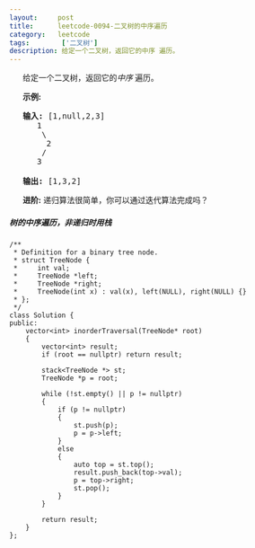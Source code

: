 ```yaml
---
layout:     post
title:      leetcode-0094-二叉树的中序遍历
category:   leetcode
tags:        ['二叉树']
description: 给定一个二叉树，返回它的中序 遍历。
---
```


<ul>
<div class="notranslate">
<p>给定一个二叉树，返回它的<em>中序&nbsp;</em>遍历。</p>

<p><strong>示例:</strong></p>

<pre><strong>输入:</strong> [1,null,2,3]
   1
    \
     2
    /
   3

<strong>输出:</strong> [1,3,2]</pre>

<p><strong>进阶:</strong>&nbsp;递归算法很简单，你可以通过迭代算法完成吗？</p>
</div>
</ul>

<h5>
 树的中序遍历，非递归时用栈
</h5>

	/**
	 * Definition for a binary tree node.
	 * struct TreeNode {
	 *     int val;
	 *     TreeNode *left;
	 *     TreeNode *right;
	 *     TreeNode(int x) : val(x), left(NULL), right(NULL) {}
	 * };
	 */
	class Solution {
	public:
	    vector<int> inorderTraversal(TreeNode* root)
	    {
	        vector<int> result;
	        if (root == nullptr) return result;
	        
	        stack<TreeNode *> st;
	        TreeNode *p = root;
	        
	        while (!st.empty() || p != nullptr)
	        {
	            if (p != nullptr)
	            {
	                st.push(p);
	                p = p->left;
	            }
	            else
	            {
	                auto top = st.top();
	                result.push_back(top->val);
	                p = top->right;
	                st.pop();
	            }
	        }
	        
	        return result;
	    }
	};
